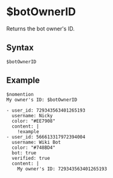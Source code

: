 # $botOwnerID
Returns the bot owner's ID.

## Syntax
```
$botOwnerID
```

## Example
```
$nomention
My owner's ID: $botOwnerID
```

``` discord yaml
- user_id: 729343563401265193
  username: Nicky
  color: "#EE7908"
  content: |
    !example
- user_id: 566613317972394004
  username: Wiki Bot
  color: "#748BD4"
  bot: true
  verified: true
  content: |
    My owner's ID: 729343563401265193
```
